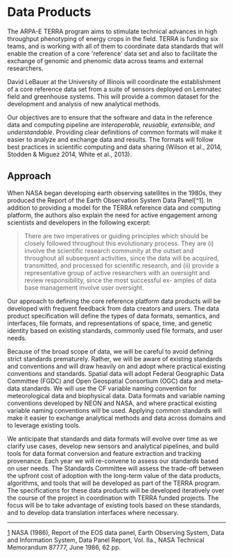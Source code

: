 # Data Products 

The ARPA-E TERRA program aims to stimulate technical advances in high throughput phenotyping of energy crops in the field. TERRA is funding six teams, and is working with all of them to coordinate data standards that will enable the creation of a core 'reference' data set and also to facilitate the exchange of genomic and phenomic data across teams and external researchers.  

David LeBauer at the University of Illinois will coordinate the establishment of a core reference data set from a suite of sensors deployed on Lemnatec field and greenhouse systems. This will provide a common dataset for the development and analysis of new analytical methods.

Our objectives are to ensure that the software and data in the reference data and computing pipeline are _interoperable, reusable, extensible, and understandable_. Providing clear definitions of common formats will make it easier to analyze and exchange data and results. The formats will follow best practices in scientific computing and data sharing (Wilson et al., 2014, Stodden & Miguez 2014, White et al., 2013).


## Approach 


When NASA began developing earth observing satellites in the 1980s, they produced the
Report of the Earth Observation System Data Panel[^1]. In addition to providing a model for the TERRA reference data and computing platform, the authors also explain the need for active engagement among scientists and developers in the following excerpt:

> There are two imperatives or guiding principles which should be closely followed throughout this evolutionary process. They are (i) involve the scientific research community at the outset and throughout all subsequent activities, since the data will be acquired, transmitted, and processed for scientific research, and (ii) provide a representative group of active researchers with an oversight and review responsibility, since the most successful ex- amples of data base management involve user oversight.


Our approach to defining the core reference platform data products will be developed with frequent feedback from data creators and users. The data product specification will define the types of data formats, semantics, and interfaces, file formats, and representations of space, time, and genetic identity based on existing standards, commonly used file formats, and user needs. 

Because of the broad scope of data, we will be careful to avoid defining strict standards prematurely. Rather, we will be aware of existing standards and conventions and will draw heavily on and adopt where practical existing conventions and standards. Spatial data will adopt Federal Geographic Data Committee (FGDC) and Open Geospatial Consortium (OGC) data and meta-data standards. We will use the CF variable naming convention for meteorological data and biophysical data. Data formats and variable naming conventions developed by NEON and NASA, and where practical existing variable naming conventions will be used. Applying common standards will make it easier to exchange analytical methods and data across domains and to leverage existing tools.

We anticipate that standards and data formats will evolve over time as we clarify use cases, develop new sensors and analytical pipelines, and build tools for data format conversion and feature extraction and tracking provenance. Each year we will re-convene to assess our standards based on user needs. The Standards Committee will assess the trade-off between the upfront cost of adoption with the long-term value of the data products, algorithms, and tools that will be developed as part of the TERRA program. The specifications for these data products will be developed iteratively over the course of the project in coordination with TERRA funded projects. The focus will be to take advantage of existing tools based on these standards, and to develop data translation interfaces where necessary.


___

[1](http://ntrs.nasa.gov/archive/nasa/casi.ntrs.nasa.gov/19860021622.pdf) NASA (1986), Report of the EOS data panel, Earth Observing System, Data and Information System, Data Panel Report, Vol. IIa., NASA Technical Memorandum 87777, June 1986, 62 pp. 

